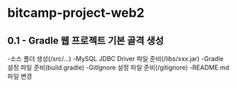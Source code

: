 # bitcamp-project-web2

## 0.1 - Gradle 웹 프로젝트 기본 골격 생성
-소스 폴더 생성(/src/...)
-MySQL JDBC Driver 파일 준비(/libs/xxx.jar)
-Gradle 설정 파일 준비(build.gradle)
-GitIgnore 설정 파일 준비(/gitignore)
-README.md 파일 변경